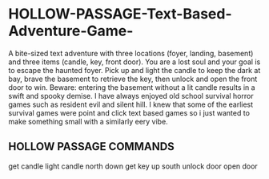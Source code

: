 # HOLLOW-PASSAGE-Text-Based-Adventure-Game-

A bite-sized text adventure with three locations (foyer, landing, basement) and three items (candle, key, front door). You are a lost soul and your goal is to escape the haunted foyer. Pick up and light the candle to keep the dark at bay, brave the basement to retrieve the key, then unlock and open the front door to win. Beware: entering the basement without a lit candle results in a swift and spooky demise.
I have always enjoyed old school survival horror games such as resident evil and silent hill. I knew that some of the earliest survival games were point and click text based games so i just wanted to make something small with a similarly eery vibe.

HOLLOW PASSAGE COMMANDS
-----------------------
get candle
light candle
north
down
get key
up
south
unlock door
open door
